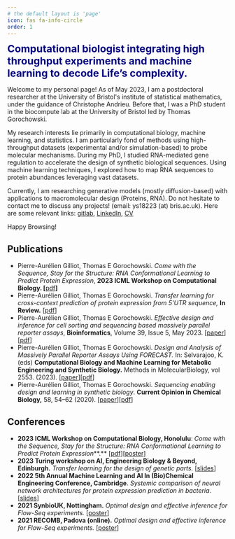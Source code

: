 ```yaml
---
# the default layout is 'page'
icon: fas fa-info-circle
order: 1
---
```


<span style="color:navy;font-size:23px"> **Computational biologist integrating high throughput experiments and machine learning to decode Life’s complexity.**</span>


Welcome to my personal page! As of May 2023, I am a postdoctoral researcher at the University of Bristol's institute of statistical mathematics, under the guidance of Christophe Andrieu. Before that, I was a PhD student in the biocompute lab at the University of Bristol led by Thomas Gorochowski.

My research interests lie primarily in computational biology, machine learning, and statistics. I am particularly fond of methods using high-throughput datasets (experimental and/or simulation-based) to probe molecular mechanisms. During my PhD, I studied RNA-mediated gene regulation to accelerate the design of synthetic biological sequences. Using machine learning techniques, I explored how to map RNA sequences to protein abundances leveraging vast datasets.

Currently, I am researching generative models (mostly diffusion-based) with applications to macromolecular design (Proteins, RNA).
Do not hesitate to contact me to discuss any projects! (email: ys18223 (at) bris.ac.uk). Here are some relevant links: [gitlab](https://gitlab.com/Pierre-Aurelien), [LinkedIn](https://uk.linkedin.com/in/pagilliot), [CV](https://drive.google.com/file/d/1oZnob1PKZo2IIqvxMaSDjx02oCiGeZju/view?usp=share_link)

Happy Browsing!



## Publications

- Pierre-Aurélien Gilliot, Thomas E Gorochowski. *Come with the Sequence, Stay for the Structure: RNA Conformational Learning to Predict Protein Expression*, **2023 ICML Workshop on Computational Biology. [**[pdf](https://www.overleaf.com/read/vkwgctjghsfj)**]**
- Pierre-Aurélien Gilliot, Thomas E Gorochowski. *Transfer learning for cross-context prediction of protein expression from 5'UTR sequence,* **In Review.** [[pdf](https://www.overleaf.com/read/ppypbhrfjmzb)]
- Pierre-Aurélien Gilliot, Thomas E Gorochowski. *Effective design and inference for cell sorting and sequencing based massively parallel reporter assays*, **Bioinformatics**, Volume 39, Issue 5, May 2023. [[paper](https://academic.oup.com/bioinformatics/article/39/5/btad277/7135834?login=false)][[pdf](https://drive.google.com/file/d/1ThL-McI0B9LbDNLuMuyracbR6NaWVYvG/view?usp=drive_link)]
- Pierre-Aurélien Gilliot, Thomas E Gorochowski. *Design and Analysis of Massively Parallel Reporter Assays Using FORECAST.* In: Selvarajoo, K. (eds) **Computational Biology and Machine Learning for Metabolic Engineering and Synthetic Biology.** Methods in MolecularBiology, vol 2553. (2023). [[paper](https://link.springer.com/protocol/10.1007/978-1-0716-2617-7_3)][[pdf](https://drive.google.com/file/d/19JkDmf9YncBFYYkCAN7uEd91hepyLOCp/view?usp=drive_link)]
- Pierre-Aurélien Gilliot, Thomas E Gorochowski. *Sequencing enabling design and learning in synthetic biology*. **Current Opinion in Chemical Biology,** 58, 54–62 (2020). [[paper](https://www.sciencedirect.com/science/article/pii/S1367593120300855)][[pdf](https://drive.google.com/file/d/1OJIk1h74ZBPAk9wRvSTTB2aOoTkHhs70/view?usp=drive_link)]


## Conferences

- **2023 ICML Workshop on Computational Biology, Honolulu**: *Come with the Sequence, Stay for the Structure: RNA Conformational Learning to Predict Protein Expression***.** [[pdf](https://www.overleaf.com/read/vkwgctjghsfj)][[poster](https://drive.google.com/file/d/1Mh5Jm7uenwpeCEQJi0mEwvdH9aw_Vwz5/view?usp=drive_link)]
- **2023 Turing workshop on AI, Engineering Biology & Beyond, Edinburgh.** *Transfer learning for the design of genetic parts.* [[slides](https://drive.google.com/file/d/1chf68Tc12yDhc1YMSXWbeqouCL3mZ0KP/view?usp=drive_link)]
- **2022 5th Annual Machine Learning and AI In (Bio)Chemical Engineering Conference, Cambridge**.  *Systemic comparison of neural network architectures for protein expression prediction in bacteria*. [[slides](https://drive.google.com/file/d/1UMG6e6NJ5A2RucZss7uEXjndsSm6VPBe/view?usp=drive_link)]
- **2021 SynbioUK, Nottingham.** *Optimal design and effective inference for Flow-Seq experiments.* [[poster](https://drive.google.com/file/d/1lcuxzHDzlbXzYK4GboDsam9OWp5JP1VJ/view?usp=drive_link)]
- **2021 RECOMB, Padova (online).** *Optimal design and effective inference for Flow-Seq experiments.* [[poster](https://drive.google.com/file/d/1lcuxzHDzlbXzYK4GboDsam9OWp5JP1VJ/view?usp=drive_link)]